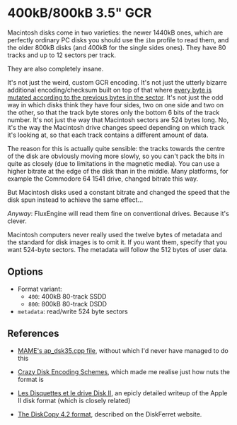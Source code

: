 <!-- This file is automatically generated. Do not edit. -->
# 400kB/800kB 3.5" GCR

Macintosh disks come in two varieties: the newer 1440kB ones, which are
perfectly ordinary PC disks you should use the `ibm` profile to read them, and
the older 800kB disks (and 400kB for the single sides ones). They have 80
tracks and up to 12 sectors per track.

They are also completely insane.

It's not just the weird, custom GCR encoding. It's not just the utterly
bizarre additional encoding/checksum built on top of that where [every byte
is mutated according to the previous bytes in the
sector](https://www.bigmessowires.com/2011/10/02/crazy-disk-encoding-schemes/).
It's not just the odd way in which disks think they have four sides, two on one
side and two on the other, so that the track byte stores only the bottom 6 bits
of the track number. It's not just the way that Macintosh sectors are 524 bytes
long. No, it's the way the Macintosh drive changes speed depending on which
track it's looking at, so that each track contains a different amount of data.

The reason for this is actually quite sensible: the tracks towards the centre
of the disk are obviously moving more slowly, so you can't pack the bits in
quite as closely (due to limitations in the magnetic media). You can use a
higher bitrate at the edge of the disk than in the middle. Many platforms, for
example the Commodore 64 1541 drive, changed bitrate this way.

But Macintosh disks used a constant bitrate and changed the speed that the disk
spun instead to achieve the same effect...

_Anyway_: FluxEngine will read them fine on conventional drives.  Because it's
clever.

Macintosh computers never really used the twelve bytes of metadata and the
standard for disk images is to omit it. If you want them, specify that you want
524-byte sectors. The metadata will follow the 512 bytes of user data.

## Options

  - Format variant:
      - `400`: 400kB 80-track SSDD
      - `800`: 800kB 80-track DSDD
  - `metadata`: read/write 524 byte sectors

## References

  - [MAME's ap_dsk35.cpp file](https://github.com/mamedev/mame/blob/4263a71e64377db11392c458b580c5ae83556bc7/src/lib/formats/ap_dsk35.cpp),
    without which I'd never have managed to do this

  - [Crazy Disk Encoding
    Schemes](https://www.bigmessowires.com/2011/10/02/crazy-disk-encoding-schemes/), which made
    me realise just how nuts the format is

  - [Les Disquettes et le drive Disk II](http://www.hackzapple.com/DISKII/DISKIITECH.HTM), an
    epicly detailed writeup of the Apple II disk format (which is closely related)

  - [The DiskCopy 4.2
        format](https://www.discferret.com/wiki/Apple_DiskCopy_4.2), described on
        the DiskFerret website.

